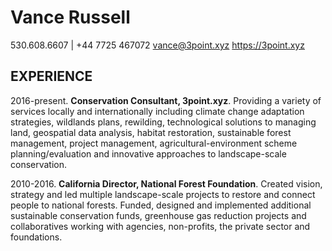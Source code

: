 # Vance Russell
530.608.6607 | +44 7725 467072
vance@3point.xyz
https://3point.xyz

## EXPERIENCE

2016-present. **Conservation Consultant, 3point.xyz**. Providing a variety of services locally and internationally including climate change adaptation strategies, wildlands plans, rewilding, technological solutions to managing land, geospatial data analysis, habitat restoration, sustainable forest management, project management, agricultural-environment scheme planning/evaluation and innovative approaches to landscape-scale conservation. 

2010-2016. **California Director, National Forest Foundation**. Created vision, strategy and led multiple landscape-scale projects to restore and connect people to national forests. Funded, designed and implemented additional sustainable conservation funds, greenhouse gas reduction projects and collaboratives working with agencies, non-profits, the private sector and foundations. 
